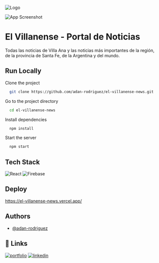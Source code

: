 ![Logo](https://scontent.fpra1-1.fna.fbcdn.net/v/t39.30808-6/240451263_103929752028257_8625190572903651564_n.jpg?_nc_cat=103&ccb=1-7&_nc_sid=e3f864&_nc_eui2=AeGOjAEaFt3AS2G-7jA118hOv9sV4s5Xtna_2xXizle2dlWpza2r_toF-wRrZtXWDP9N7yghdiAf-V2vTVB8WTHl&_nc_ohc=QdS2aB8du3IAX-RUJm0&_nc_ht=scontent.fpra1-1.fna&oh=00_AfA59346nxQOxMqxekiqBtcF9iGwNqIKQRHVzMC_1s_j-Q&oe=63B3D034)

![App Screenshot](https://adan-rodriguez.netlify.app/assets/images/el-villanense.png)

# El Villanense - Portal de Noticias

Todas las noticias de Villa Ana y las noticias más importantes de la región, de la provincia de Santa Fe, de la Argentina y del mundo.

## Run Locally

Clone the project

```bash
  git clone https://github.com/adan-rodriguez/el-villanense-news.git
```

Go to the project directory

```bash
  cd el-villanense-news
```

Install dependencies

```bash
  npm install
```

Start the server

```bash
  npm start
```

## Tech Stack

![React](https://img.shields.io/badge/react-%2320232a.svg?style=for-the-badge&logo=react&logoColor=%2361DAFB) ![Firebase](https://img.shields.io/badge/firebase-%23039BE5.svg?style=for-the-badge&logo=firebase)

## Deploy

https://el-villanense-news.vercel.app/

## Authors

- [@adan-rodriguez](https://www.github.com/adan-rodriguez)

## 🔗 Links

[![portfolio](https://img.shields.io/badge/my_portfolio-000?style=for-the-badge&logo=ko-fi&logoColor=white)](https://adan-rodriguez.netlify.app/)
[![linkedin](https://img.shields.io/badge/linkedin-0A66C2?style=for-the-badge&logo=linkedin&logoColor=white)](https://www.linkedin.com/in/adan-gabriel-rodriguez/)

